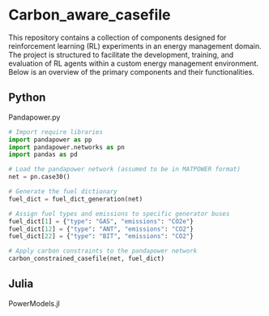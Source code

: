 # Carbon_aware_casefile

This repository contains a collection of components designed for reinforcement learning (RL) experiments in an energy management domain. The project is structured to facilitate the development, training, and evaluation of RL agents within a custom energy management environment. Below is an overview of the primary components and their functionalities.

## Python
Pandapower.py

```python
# Import require libraries
import pandapower as pp
import pandapower.networks as pn
import pandas as pd

# Load the pandapower network (assumed to be in MATPOWER format)
net = pn.case30() 

# Generate the fuel dictionary
fuel_dict = fuel_dict_generation(net)

# Assign fuel types and emissions to specific generator buses
fuel_dict[1] = {"type": "GAS", "emissions": "CO2e"}
fuel_dict[12] = {"type": "ANT", "emissions": "CO2"}
fuel_dict[22] = {"type": "BIT", "emissions": "CO2"}

# Apply carbon constraints to the pandapower network
carbon_constrained_casefile(net, fuel_dict)
```



## Julia
PowerModels.jl
